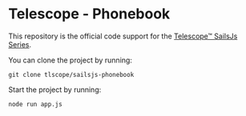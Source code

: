 # Telescope - Phonebook

This repository is the official code support for the [Telescope™ SailsJs Series](https://www.youtube.com/watch?v=bNhQ5XvclYo).

You can clone the project by running:

`git clone tlscope/sailsjs-phonebook`

Start the project by running:

`node run app.js`
